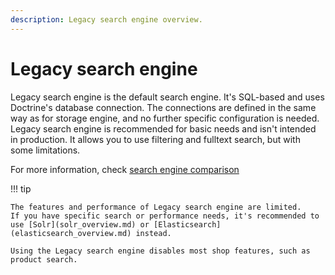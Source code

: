 ```yaml
---
description: Legacy search engine overview.
---
```


# Legacy search engine

Legacy search engine is the default search engine.
It's SQL-based and uses Doctrine's database connection.
The connections are defined in the same way as for storage engine, and no further specific configuration is needed.
Legacy search engine is recommended for basic needs and isn't intended in production.
It allows you to use filtering and fulltext search, but with some limitations.

For more information, check [search engine comparison](search_engines.md#search-engines-comparison)

!!! tip

    The features and performance of Legacy search engine are limited.
    If you have specific search or performance needs, it's recommended to use [Solr](solr_overview.md) or [Elasticsearch](elasticsearch_overview.md) instead.

    Using the Legacy search engine disables most shop features, such as product search.
